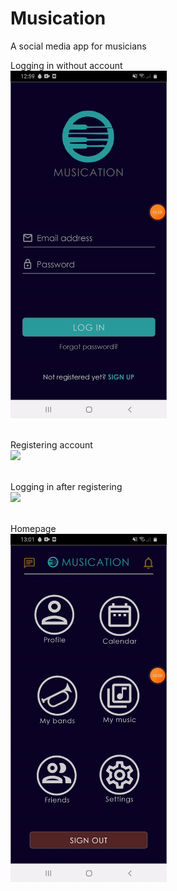 # Musication
A social media app for musicians


Logging in without account <br>
<img src="login_fail_gif.gif" width="250">
<br><br>

Registering account <br>
<img src="musication_register_gif.gif" width="250">
<br><br>

Logging in after registering <br>
<img src="login_success.gif" width="250">
<br><br>

Homepage <br>
<img src="musication_home_gif.gif" width="250">

